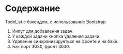 # Содержание

TodoList с бэкендом, с использование Bootstrap

1. Инпут для добавления задач
2. У каждой задачи кнопка удаления задачи.
3. Удаление синхронизируеться на фронте и на бэке.
4. Бэк порт 3030, фронт 3000.
